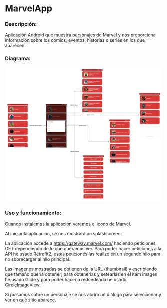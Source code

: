 # MarvelApp

### Descripción:
Aplicación Android que muestra personajes de Marvel y nos proporciona información sobre los comics, eventos, historias o series en los que aparecen.


### Diagrama:
![Diagrama.jpeg](https://github.com/MorenoCarlos98/MarvelApp/blob/master/Diagrama.jpeg)


### Uso y funcionamiento:
Cuando instalemos la aplicación veremos el icono de Marvel.

Al iniciar la aplicación, se nos mostrará un splashscreen.

La aplicación accede a https://gateway.marvel.com/ haciendo peticiones GET dependiendo de lo que queramos ver. Para poder hacer peticiones a la API he usado Retrofit2, estas peticiones las realizo en un segundo hilo para no sobrecargar al hilo principal.

Las imagenes mostradas se obtienen de la URL (thumbnail) y escribiendo que tamaño quería obtener; para obtenerlas y setearlas en el item imagen he usado Glide y para poder hacerla redondeada he usado CircleImageView.

Si pulsamos sobre un personaje se nos abrirá un diálogo para seleccionar y ver en qué sitio aparece.
